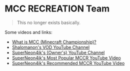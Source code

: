 # MCC RECREATION Team

> This no longer exists basically.

Some videos and links:
* [What is MCC (Minecraft Championship)?](https://noxcrew.com/mcc)
* [Shalomanon's VOD YouTube Channel](https://www.youtube.com/channel/UC-JROSoblcfwPXqtEPMOaug)
* [SuperNeon4ik's (Owner's) YouTube Channel](https://www.youtube.com/c/SuperNeon4ik)
* [SuperNeon4ik's Most Popular MCCR YouTube Video](https://youtu.be/C6nMbTl79Os)
* [SuperNeon4ik's Recommended MCCR YouTube Video](https://youtu.be/7wXBv59ZiAw)
